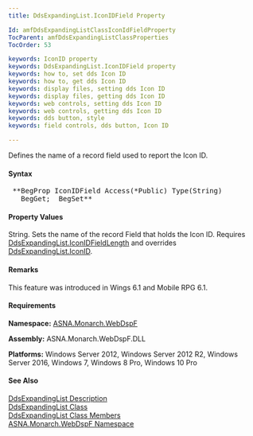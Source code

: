 ```yaml
---
title: DdsExpandingList.IconIDField Property

Id: amfDdsExpandingListClassIconIdFieldProperty
TocParent: amfDdsExpandingListClassProperties
TocOrder: 53

keywords: IconID property
keywords: DdsExpandingList.IconIDField property
keywords: how to, set dds Icon ID
keywords: how to, get dds Icon ID
keywords: display files, setting dds Icon ID
keywords: display files, getting dds Icon ID
keywords: web controls, setting dds Icon ID
keywords: web controls, getting dds Icon ID
keywords: dds button, style
keywords: field controls, dds button, Icon ID

---
```


Defines the name of a record field used to report the Icon ID.

#### Syntax
<pre class="syntax"> **BegProp IconIDField Access(*Public) Type(String)
   BegGet;  BegSet** </pre>

#### Property Values
String. Sets the name of the record Field that holds the Icon ID. Requires [DdsExpandingList.IconIDFieldLength](amfDdsExpandingListClassIconIDFieldLengthProperty.html) and overrides [DdsExpandingList.IconID](amfDdsExpandingListClassIconIDProperty.html).

#### Remarks
This feature was introduced in Wings 6.1 and Mobile RPG 6.1.

#### Requirements
**Namespace:** [ASNA.Monarch.WebDspF](amfWebDspFNamespace.html)

**Assembly:** ASNA.Monarch.WebDspF.DLL

**Platforms:** Windows Server 2012, Windows Server 2012 R2, Windows Server 2016, Windows 7, Windows 8 Pro, Windows 10 Pro

#### See Also
[DdsExpandingList Description](amfUnderstandingLists.html)<br /> [DdsExpandingList Class](amfDdsExpandingListClass.html) <br /> [ DdsExpandingList Class Members](amfDdsExpandingListClassMembers.html) <br /> [ ASNA.Monarch.WebDspF Namespace](amfWebDspFNamespace.html) 
